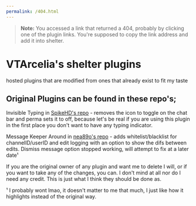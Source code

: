 ```yaml
---
permalink: /404.html
---
```

> **Note:** You accessed a link that returned a 404, probably by clicking one of the plugin links. You're supposed to copy the link address and add it into shelter.

# VTArcelia's shelter plugins
hosted plugins that are modified from ones that already exist to fit my taste

Original Plugins can be found in these repo's;
---
Invisible Typing in [SpikeHD's repo](https://github.com/SpikeHD/shelter-plugins) - removes the icon to toggle on the chat bar and perma sets it to off, because let's be real if you are using this plugin in the first place you don't want to have any typing indicator.

Message Keeper Around in [nea89o's repo](https://github.com/nea89o/shelter-plugins) - adds whitelist/blacklist for channelID/userID and edit logging with an option to show the difs between edits. Dismiss message option stopped working, will attempt to fix at a later date¹



If you are the original owner of any plugin and want me to delete I will, or if you want to take any of the changes, you can. I don't mind at all nor do I need any credit. This is just what I think they should be done as.

¹ I probably wont lmao, it doesn't matter to me that much, I just like how it highlights instead of the original way. 
